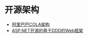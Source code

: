 # 开源架构

* [阿里巴巴COLA架构](https://github.com/alibaba/COLA)
* [ASP.NET开源的基于DDD的Web框架](https://www.abp.io/)